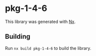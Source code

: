 # pkg-1-4-6

This library was generated with [Nx](https://nx.dev).

## Building

Run `nx build pkg-1-4-6` to build the library.
